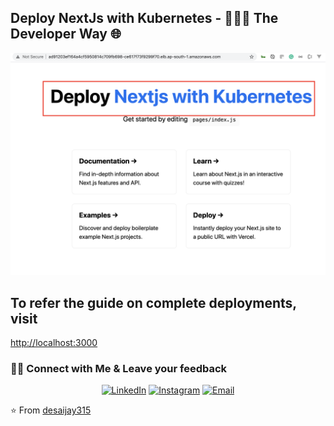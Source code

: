 ## Deploy NextJs with Kubernetes - 👨🏻‍💻 The Developer Way 🌐

![Next with Kubernetes](/images/next_with_kubernetes.png)

## To refer the guide on complete deployments, visit

[http://localhost:3000](http://localhost:3000)

<h3> 🤝🏻 Connect with Me & Leave your feedback </h3>

<p align="center">
<a href="https://www.linkedin.com/in/iamjaydesai/"><img alt="LinkedIn" src="https://img.shields.io/badge/LinkedIn-iamjaydesai-blue?style=flat-square&logo=linkedin"></a>
<a href="https://www.instagram.com/beingjaydesai/"><img alt="Instagram" src="https://img.shields.io/badge/Instagram-beingjaydesai-blue?style=flat-square&logo=instagram"></a>
<a href="mailto:desaijay315@gmail.com"><img alt="Email" src="https://img.shields.io/badge/Email-desaijay315@gmail.com-blue?style=flat-square&logo=gmail"></a>
</p>

⭐️ From [desaijay315](https://github.com/desaijay315)
